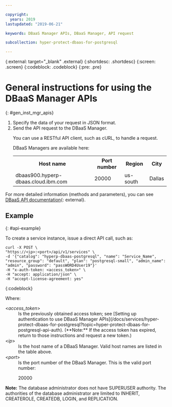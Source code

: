 ```yaml
---

copyright:
  years: 2019
lastupdated: "2019-06-21"

keywords: DBaaS Manager APIs, DBaaS Manager, API request

subcollection: hyper-protect-dbaas-for-postgresql

---
```


{:external: target="_blank" .external}
{:shortdesc: .shortdesc}
{:screen: .screen}
{:codeblock: .codeblock}
{:pre: .pre}


# General instructions for using the DBaaS Manager APIs
{: #gen_inst_mgr_apis}
<ol>
<li>Specify the data of your request in JSON format.
</li>
<li>Send the API request to the DBaaS Manager.
<p>You can use a RESTful API client, such as cURL, to handle a request.
</p>
<p>DBaaS Managers are available here:
<table>
  <tr>
    <th> Host name </th>
    <th> Port number </th>
    <th> Region </th>
    <th> City </th>
  </tr>
  <tr>
    <td> dbaas900.hyperp-dbaas.cloud.ibm.com </td>
    <td> 20000 </td>
    <td> us-south </td>
    <td> Dallas </td>
  </tr>
</table>
</p>	 
</li>
</ol>

For more detailed information (methods and parameters), you can see [DBaaS API documentation](https://{DomainName}/apidocs/hyperp-dbaas){: external}.

## Example
{: #api-example}

To create a service instance, issue a direct API call, such as:

```
curl -X POST \
"https://<ip>:<port>/api/v1/services" \
-d '{"catalog": "hyperp-dbaas-postgresql", "name": "Service_Name", "resource_group": "default", "plan": "postgresql-small", "admin_name": "admin", "password": "passWORD4User19"}'
-H "x-auth-token: <access_token>" \
-H "accept: application/json" \
-H "accept-license-agreement: yes"
```
{:codeblock}

Where:
<dl>
<dt> &lt;<em>access_token</em>&gt; </dt>
<dd>Is the previously obtained access token; see [Setting up authentication to use DBaaS Manager APIs](/docs/services/hyper-protect-dbaas-for-postgresql?topic=hyper-protect-dbaas-for-postgresql-api-auth). (**Note:** If the access token has expired, return to those instructions and request a new token.) </dd>
<dt> &lt;<em>ip</em>&gt; </dt>
<dd>Is the host name of a DBaaS Manager. Valid host names are listed in the table above.
</dd>
<dt> &lt;<em>port</em>&gt; </dt>
<dd>Is the port number of the DBaaS Manager. This is the valid port number:
<p>20000</p>
</dd>
</dl>

**Note:** The database administrator does not have SUPERUSER authority.
The authorities of the database administrator are limited to INHERIT, CREATEROLE, CREATEDB, LOGIN, and REPLICATION.

